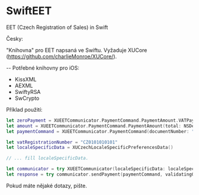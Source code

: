 # SwiftEET
EET (Czech Registration of Sales) in Swift

Česky:

"Knihovna" pro EET napsaná ve Swiftu. Vyžaduje XUCore (https://github.com/charlieMonroe/XUCore/).

-- Potřebné knihovny pro iOS:
- KissXML
- AEXML
- SwiftyRSA
- SwCrypto

Příklad použití:

```swift
let zeroPayment = XUEETCommunicator.PaymentCommand.PaymentAmount.VATPayment(vatExclusive: NSDecimalNumber.zero, vat: NSDecimalNumber.zero)
let amount = XUEETCommunicator.PaymentCommand.PaymentAmount(total: NSDecimalNumber.zero, baseRateVATPayment: zeroPayment, loweredRateVATPayment: zeroPayment)
let paymentCommand = XUEETCommunicator.PaymentCommand(documentNumber: "00001", paymentAmount: amount, transactionDate: Date())

let vatRegistrationNumber = "CZ0101010101"
let localeSpecificData = XUCzechLocaleSpecificPreferencesData()

// ... fill localeSpecificData.

let communicator = try XUEETCommunicator(localeSpecificData: localeSpecificData, vatRegistrationID: vatRegistrationNumber)
let response = try communicator.sendPayment(paymentCommand, validatingOnly: true, testMode: false) // možnost zapnutí playground serveru pomocí testMode argumentu
```

Pokud máte nějaké dotazy, pište.
